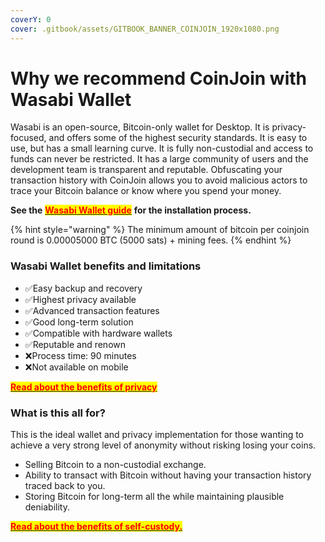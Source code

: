 ```yaml
---
coverY: 0
cover: .gitbook/assets/GITBOOK_BANNER_COINJOIN_1920x1080.png
---
```


# Why we recommend CoinJoin with Wasabi Wallet

Wasabi is an open-source, Bitcoin-only wallet for Desktop. It is privacy-focused, and offers some of the highest security standards. It is easy to use, but has a small learning curve. It is fully non-custodial and access to funds can never be restricted. It has a large community of users and the development team is transparent and reputable. Obfuscating your transaction history with CoinJoin allows you to avoid malicious actors to trace your Bitcoin balance or know where you spend your money.

**See the** [<mark style="color:red;">**Wasabi Wallet guide**</mark>](https://app.gitbook.com/o/vkgJ5Qo6ByYsQmJoONIK/s/PdwveKS34LFQnTOWXGHS/) **for the installation process.**

{% hint style="warning" %}
The minimum amount of bitcoin per coinjoin round is 0.00005000 BTC (5000 sats) + mining fees.
{% endhint %}

### Wasabi Wallet benefits and limitations

* ✅Easy backup and recovery
* ✅Highest privacy available
* ✅Advanced transaction features
* ✅Good long-term solution
* ✅Compatible with hardware wallets
* ✅Reputable and renown
* ❌Process time: 90 minutes
* ❌Not available on mobile

[<mark style="color:red;">**Read about the benefits of privacy**</mark>](https://medium.com/bull-bitcoin/the-benefits-of-privacy-f728d5215308)

### **What is this all for?**

This is the ideal wallet and privacy implementation for those wanting to achieve a very strong level of anonymity without risking losing your coins.

* Selling Bitcoin to a non-custodial exchange.
* Ability to transact with Bitcoin without having your transaction history traced back to you.
* Storing Bitcoin for long-term all the while maintaining plausible deniability.

[<mark style="color:red;">**Read about the benefits of self-custody.**</mark>](https://medium.com/bull-bitcoin/top-7-reasons-to-self-custody-b1853db0f435)
